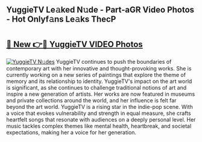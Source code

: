 ## YuggieTV Le𝚊ked N𝚞de - Part-aGR Video Photos - Hot Onlyf𝚊ns Le𝚊ks ThecP

# <h2><a href="http://ac33024.deff.icu/?id=YuggieTV">🔗 New 👉🔴 YuggieTV VIDEO Photos</a></h2>

[![YuggieTV N𝚞des](https://i.imgur.com/rIISA9y.gif)](http://ac33024.deff.icu/?id=YuggieTV)
YuggieTV continues to push the boundaries of contemporary art with her innovative and thought-provoking works. She is currently working on a new series of paintings that explore the theme of memory and its relationship to identity. YuggieTV's impact on the art world is significant, as she continues to challenge traditional notions of art and inspire a new generation of artists. Her works are now featured in museums and private collections around the world, and her influence is felt far beyond the art world. YuggieTV is a rising star in the indie-pop scene. With a voice that evokes vulnerability and strength in equal measure, she crafts heartfelt songs that resonate with audiences on a deeply personal level. Her music tackles complex themes like mental health, heartbreak, and societal expectations, making her a voice for her generation.
